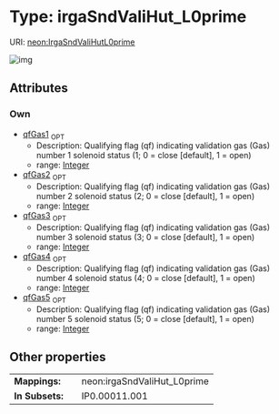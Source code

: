 
# Type: irgaSndValiHut_L0prime




URI: [neon:IrgaSndValiHutL0prime](https://data.neonscience.org/IrgaSndValiHutL0prime)


![img](http://yuml.me/diagram/nofunky;dir:TB/class/[IrgaSndValiHutL0prime&#124;qfGas1:integer%20%3F;qfGas2:integer%20%3F;qfGas3:integer%20%3F;qfGas4:integer%20%3F;qfGas5:integer%20%3F])

## Attributes


### Own

 * [qfGas1](qfGas1.md)  <sub>OPT</sub>
    * Description: Qualifying flag (qf) indicating validation gas (Gas) number 1 solenoid status (1; 0 = close [default], 1 = open)
    * range: [Integer](types/Integer.md)
 * [qfGas2](qfGas2.md)  <sub>OPT</sub>
    * Description: Qualifying flag (qf) indicating validation gas (Gas) number 2 solenoid status (2; 0 = close [default], 1 = open)
    * range: [Integer](types/Integer.md)
 * [qfGas3](qfGas3.md)  <sub>OPT</sub>
    * Description: Qualifying flag (qf) indicating validation gas (Gas) number 3 solenoid status (3; 0 = close [default], 1 = open)
    * range: [Integer](types/Integer.md)
 * [qfGas4](qfGas4.md)  <sub>OPT</sub>
    * Description: Qualifying flag (qf) indicating validation gas (Gas) number 4 solenoid status (4; 0 = close [default], 1 = open)
    * range: [Integer](types/Integer.md)
 * [qfGas5](qfGas5.md)  <sub>OPT</sub>
    * Description: Qualifying flag (qf) indicating validation gas (Gas) number 5 solenoid status (5; 0 = close [default], 1 = open)
    * range: [Integer](types/Integer.md)

## Other properties

|  |  |  |
| --- | --- | --- |
| **Mappings:** | | neon:irgaSndValiHut_L0prime |
| **In Subsets:** | | IP0.00011.001 |

